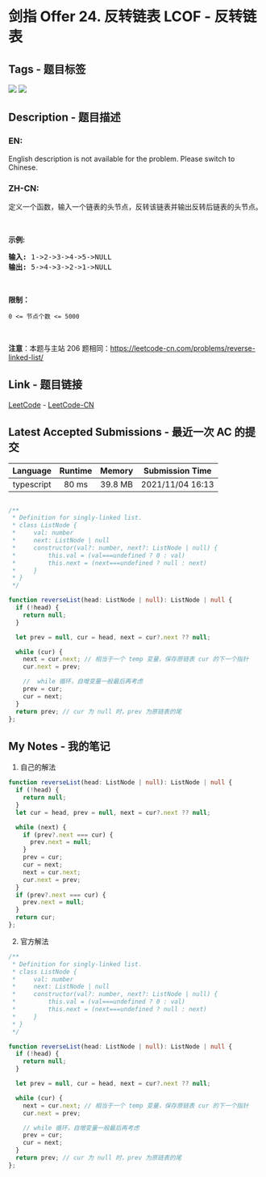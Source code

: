 
# 剑指 Offer 24. 反转链表 LCOF - 反转链表

## Tags - 题目标签

 <img src="https://img.shields.io/badge/Recursion-递归-blue.svg">   <img src="https://img.shields.io/badge/Linked List-链表-blue.svg">  


## Description - 题目描述

### EN:
<p>English description is not available for the problem. Please switch to Chinese.</p>

### ZH-CN:
<p>定义一个函数，输入一个链表的头节点，反转该链表并输出反转后链表的头节点。</p>

<p>&nbsp;</p>

<p><strong>示例:</strong></p>

<pre><strong>输入:</strong> 1-&gt;2-&gt;3-&gt;4-&gt;5-&gt;NULL
<strong>输出:</strong> 5-&gt;4-&gt;3-&gt;2-&gt;1-&gt;NULL</pre>

<p>&nbsp;</p>

<p><strong>限制：</strong></p>

<p><code>0 &lt;= 节点个数 &lt;= 5000</code></p>

<p>&nbsp;</p>

<p><strong>注意</strong>：本题与主站 206 题相同：<a href="https://leetcode-cn.com/problems/reverse-linked-list/">https://leetcode-cn.com/problems/reverse-linked-list/</a></p>



## Link - 题目链接

[LeetCode](https://leetcode.com/problems/fan-zhuan-lian-biao-lcof/description/)  -  [LeetCode-CN](https://leetcode.cn/problems/fan-zhuan-lian-biao-lcof/description/)
## Latest Accepted Submissions - 最近一次 AC 的提交


| Language | Runtime | Memory | Submission Time |
|:---:|:---:|:---:|:---:|
| typescript  | 80 ms | 39.8 MB | 2021/11/04 16:13 |

```typescript

/**
 * Definition for singly-linked list.
 * class ListNode {
 *     val: number
 *     next: ListNode | null
 *     constructor(val?: number, next?: ListNode | null) {
 *         this.val = (val===undefined ? 0 : val)
 *         this.next = (next===undefined ? null : next)
 *     }
 * }
 */

function reverseList(head: ListNode | null): ListNode | null {
  if (!head) {
    return null;
  }

  let prev = null, cur = head, next = cur?.next ?? null;

  while (cur) {
    next = cur.next; // 相当于一个 temp 变量，保存原链表 cur 的下一个指针
    cur.next = prev;

    //  while 循环，自增变量一般最后再考虑
    prev = cur;
    cur = next;
  }
  return prev; // cur 为 null 时，prev 为原链表的尾
};

```
## My Notes - 我的笔记


1. 自己的解法
```typescript
function reverseList(head: ListNode | null): ListNode | null {
  if (!head) {
    return null;
  }
  let cur = head, prev = null, next = cur?.next ?? null;

  while (next) {
    if (prev?.next === cur) {
      prev.next = null;
    }
    prev = cur;
    cur = next;
    next = cur.next;
    cur.next = prev;
  }
  if (prev?.next === cur) {
    prev.next = null;
  }
  return cur;
};
```

2. 官方解法
```typescript
/**
 * Definition for singly-linked list.
 * class ListNode {
 *     val: number
 *     next: ListNode | null
 *     constructor(val?: number, next?: ListNode | null) {
 *         this.val = (val===undefined ? 0 : val)
 *         this.next = (next===undefined ? null : next)
 *     }
 * }
 */

function reverseList(head: ListNode | null): ListNode | null {
  if (!head) {
    return null;
  }

  let prev = null, cur = head, next = cur?.next ?? null;

  while (cur) {
    next = cur.next; // 相当于一个 temp 变量，保存原链表 cur 的下一个指针
    cur.next = prev;

    // while 循环，自增变量一般最后再考虑
    prev = cur;
    cur = next;
  }
  return prev; // cur 为 null 时，prev 为原链表的尾
};
```

